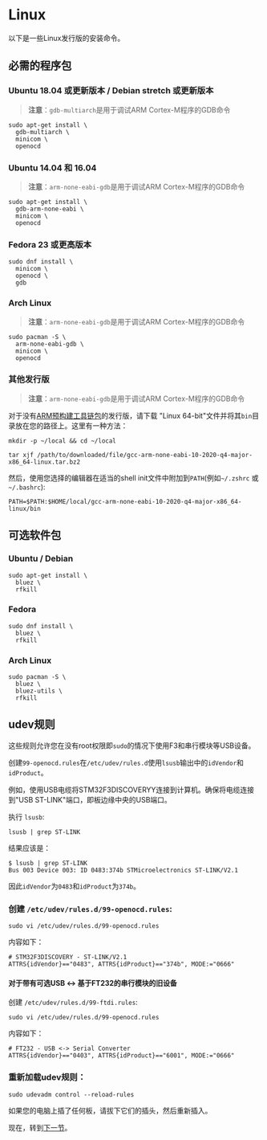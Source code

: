 # Linux

以下是一些Linux发行版的安装命令。

## 必需的程序包

### Ubuntu 18.04 或更新版本 / Debian stretch 或更新版本

> **注意**：`gdb-multiarch`是用于调试ARM Cortex-M程序的GDB命令

<!-- Debian stretch -->
<!-- GDB 7.12 -->
<!-- OpenOCD 0.9.0 -->

<!-- Ubuntu 18.04 -->
<!-- GDB 8.1 -->
<!-- OpenOCD 0.10.0 -->

``` console
sudo apt-get install \
  gdb-multiarch \
  minicom \
  openocd
```

### Ubuntu 14.04 和 16.04

> **注意**：`arm-none-eabi-gdb`是用于调试ARM Cortex-M程序的GDB命令

<!-- Ubuntu 14.04 -->
<!-- GDB 7.6 -->
<!-- OpenOCD 0.7.0 -->

``` console
sudo apt-get install \
  gdb-arm-none-eabi \
  minicom \
  openocd
```

### Fedora 23 或更高版本

``` console
sudo dnf install \
  minicom \
  openocd \
  gdb
```

### Arch Linux

> **注意**：`arm-none-eabi-gdb`是用于调试ARM Cortex-M程序的GDB命令

``` console
sudo pacman -S \
  arm-none-eabi-gdb \
  minicom \
  openocd
```

### 其他发行版

> **注意**：`arm-none-eabi-gdb`是用于调试ARM Cortex-M程序的GDB命令

对于没有[ARM预构建工具链包](https://developer.arm.com/open-source/gnu-toolchain/gnu-rm/downloads)的发行版，请下载
"Linux 64-bit"文件并将其`bin`目录放在您的路径上。这里有一种方法：

``` console
mkdir -p ~/local && cd ~/local
```
``` console
tar xjf /path/to/downloaded/file/gcc-arm-none-eabi-10-2020-q4-major-x86_64-linux.tar.bz2
```

然后，使用您选择的编辑器在适当的shell init文件中附加到`PATH`(例如`~/.zshrc` 或 `~/.bashrc`):

```
PATH=$PATH:$HOME/local/gcc-arm-none-eabi-10-2020-q4-major-x86_64-linux/bin
```

## 可选软件包

### Ubuntu / Debian

``` console
sudo apt-get install \
  bluez \
  rfkill
```

### Fedora

``` console
sudo dnf install \
  bluez \
  rfkill
```

### Arch Linux

``` console
sudo pacman -S \
  bluez \
  bluez-utils \
  rfkill
```

## udev规则

这些规则允许您在没有root权限即`sudo`的情况下使用F3和串行模块等USB设备。

创建`99-openocd.rules`在`/etc/udev/rules.d`使用`lsusb`输出中的`idVendor`和`idProduct`。

例如，使用USB电缆将STM32F3DISCOVERYY连接到计算机。确保将电缆连接到"USB ST-LINK"端口，即板边缘中央的USB端口。

执行 `lsusb`:
``` console
lsusb | grep ST-LINK
```
结果应该是：
```
$ lsusb | grep ST-LINK
Bus 003 Device 003: ID 0483:374b STMicroelectronics ST-LINK/V2.1
```
因此`idVendor`为`0483`和`idProduct`为`374b`。

### 创建 `/etc/udev/rules.d/99-openocd.rules`:
``` console
sudo vi /etc/udev/rules.d/99-openocd.rules
```
内容如下：
``` text
# STM32F3DISCOVERY - ST-LINK/V2.1
ATTRS{idVendor}=="0483", ATTRS{idProduct}=="374b", MODE:="0666"
```
#### 对于带有可选USB <-> 基于FT232的串行模块的旧设备

创建 `/etc/udev/rules.d/99-ftdi.rules`:
``` console
sudo vi /etc/udev/rules.d/99-openocd.rules
```
内容如下：
``` text
# FT232 - USB <-> Serial Converter
ATTRS{idVendor}=="0403", ATTRS{idProduct}=="6001", MODE:="0666"
```

### 重新加载udev规则：

``` console
sudo udevadm control --reload-rules
```

如果您的电脑上插了任何板，请拔下它们的插头，然后重新插入。

现在，转到[下一节]。

[下一节]: verify.md
